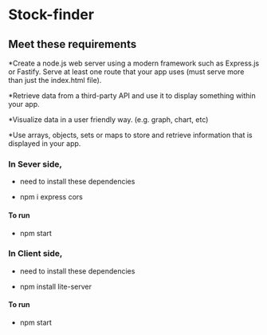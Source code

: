 # Stock-finder
## Meet these requirements
*Create a node.js web server using a modern framework such as Express.js or Fastify.  Serve at least one route that your app uses (must serve more than just the index.html file).

*Retrieve data from a third-party API and use it to display something within your app.

*Visualize data in a user friendly way. (e.g. graph, chart, etc)

*Use arrays, objects, sets or maps to store and retrieve information that is displayed in your app.

### In Sever side,

-  need to install these dependencies

- npm i express cors

#### To run

- npm start

### In Client side,

-  need to install these dependencies

- npm install lite-server

#### To run

- npm start